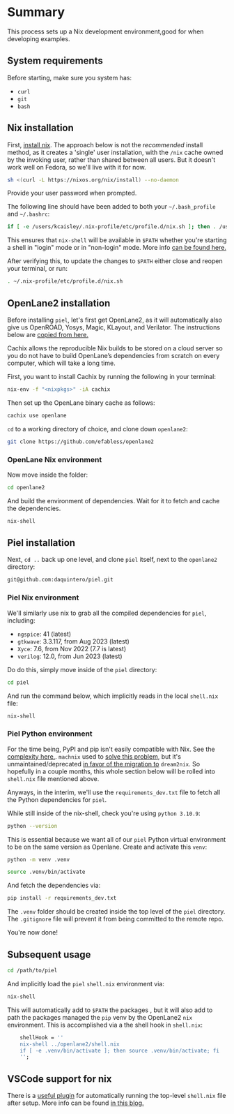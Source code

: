 # Summary

This process sets up a Nix development environment,good for when developing examples.

## System requirements

Before starting, make sure you system has:

- `curl`
- `git`
- `bash`

## Nix installation

First, [install nix](https://nixos.org/download). The approach below is not the *recommended* install method, as it creates a 'single' user installation, with the `/nix` cache owned by the invoking user, rather than shared between all users. But it doesn't work well on Fedora, so we'll live with it for now.

```bash
sh <(curl -L https://nixos.org/nix/install) --no-daemon
```

Provide your user password when prompted.

The following line should have been added to both your `~/.bash_profile` and `~/.bashrc`:

```bash
if [ -e /users/kcaisley/.nix-profile/etc/profile.d/nix.sh ]; then . /users/kcaisley/.nix-profile/etc/profile.d/nix.sh; fi
```

This ensures that `nix-shell` will be available in `$PATH` whether you're starting a shell in "login" mode or in "non-login" mode. More info [can be found here.](https://askubuntu.com/questions/121073/why-bash-profile-is-not-getting-sourced-when-opening-a-terminal)

After verifying this, to update the changes to `$PATH` either close and reopen your terminal, or run:

```bash
. ~/.nix-profile/etc/profile.d/nix.sh
```

## OpenLane2 installation

Before installing `piel`, let's first get OpenLane2, as it will automatically also give us OpenROAD, Yosys, Magic, KLayout, and Verilator. The instructions below are [copied from here.](https://openlane2.readthedocs.io/en/latest/getting_started/nix_installation/installation_linux.html)

Cachix allows the reproducible Nix builds to be stored on a cloud server so you do not have to build OpenLane’s dependencies from scratch on every computer, which will take a long time.

First, you want to install Cachix by running the following in your terminal:

```bash
nix-env -f "<nixpkgs>" -iA cachix
```

Then set up the OpenLane binary cache as follows:

```bash
cachix use openlane
```

`cd` to a working directory of choice, and clone down `openlane2`:

```bash
git clone https://github.com/efabless/openlane2
```

### OpenLane Nix environment

Now move inside the folder:

```bash
cd openlane2
```

And build the environment of dependencies. Wait for it to fetch and cache the dependencies.

```bash
nix-shell
```

## Piel installation

Next, `cd ..` back up one level, and clone `piel` itself, next to the `openlane2` directory:

```bash
git@github.com:daquintero/piel.git
```

### Piel Nix environment

We'll similarly use nix to grab all the compiled dependencies for `piel`, including:

- `ngspice`: 41 (latest)
- `gtkwave`: 3.3.117, from Aug 2023 (latest)
- `Xyce`: 7.6, from Nov 2022 (7.7 is latest)
- `verilog`: 12.0, from Jun 2023 (latest)

Do do this, simply move inside of the `piel` directory:

```bash
cd piel
```

And run the command below, which implicitly reads in the local `shell.nix` file:

```bash
nix-shell
```

### Piel Python environment

For the time being, PyPI and pip isn't easily compatible with Nix. See the [complexity here.](https://nixos.wiki/wiki/Python). `machnix` used to [solve this problem](https://github.com/DavHau/mach-nix), but it's unmaintained/deprecated [in favor of the migration to](https://github.com/nix-community/dream2nix) `dream2nix`. So hopefully in a couple months, this whole section below will be rolled into `shell.nix` file mentioned above.

Anyways, in the interim, we'll use the `requirements_dev.txt` file to fetch all the Python dependencies for `piel`.

While still inside of the nix-shell, check you're using `python 3.10.9`:

```bash
python --version
```

This is essential because we want all of our `piel` Python virtual environment to be on the same version as Openlane. Create and activate this `venv`:

```bash
python -m venv .venv
```

```bash
source .venv/bin/activate
```

And fetch the dependencies via:

```bash
pip install -r requirements_dev.txt
```

The `.venv` folder should be created inside the top level of the `piel` directory. The `.gitignore` file will prevent it from being committed to the remote repo.

You're now done!

## Subsequent usage

```bash
cd /path/to/piel
```

And implicitly load the `piel` `shell.nix` environment via:

```bash
nix-shell
```

This will automatically add to `$PATH` the packages , but it will also add to path the packages managed the `pip` venv by the OpenLane2 `nix` environment. This is accomplished via a the shell hook in `shell.nix`:

```nix
    shellHook = ''
    nix-shell ../openlane2/shell.nix
    if [ -e .venv/bin/activate ]; then source .venv/bin/activate; fi
    '';
```

## VSCode support for nix

There is a [useful plugin](https://marketplace.visualstudio.com/items?itemName=arrterian.nix-env-selector) for automatically running the top-level `shell.nix` file after setup. More info can be found [in this blog.](https://matthewrhone.dev/nixos-vscode-environment)
